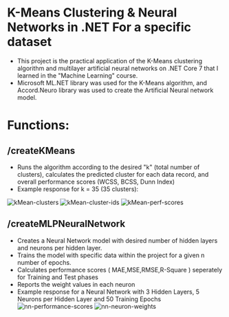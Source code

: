 # K-Means Clustering & Neural Networks in .NET For a specific dataset
* This project is the practical application of the K-Means clustering algorithm and multilayer artificial neural networks on .NET Core 7 that I learned in the "Machine Learning" course.
* Microsoft ML.NET library was used for the K-Means algorithm, and Accord.Neuro library was used to create the Artificial Neural network model.
# Functions:
## /createKMeans
 * Runs the algorithm according to the desired "k" (total number of clusters), calculates the predicted cluster for each data record, and overall performance scores (WCSS, BCSS, Dunn Index)
 * Example response for k = 35 (35 clusters):
   
![kMean-clusters](https://github.com/gunesgultekin/kMeansClustering-NeuralNetworks-.NET/assets/126399958/29842e09-d6e6-416f-9652-86c83fa43934)
![kMean-cluster-ids](https://github.com/gunesgultekin/kMeansClustering-NeuralNetworks-.NET/assets/126399958/2cf24d42-4b56-4a99-a22b-1c0dd8158286)
![kMean-perf-scores](https://github.com/gunesgultekin/kMeansClustering-NeuralNetworks-.NET/assets/126399958/f19a10d6-a687-4c3b-a5bb-739f163ceab9)

## /createMLPNeuralNetwork
* Creates a Neural Network model with desired number of hidden layers and neurons per hidden layer.
* Trains the model with specific data within the project for a given n number of epochs.
* Calculates performance scores ( MAE,MSE,RMSE,R-Square ) seperately for Training and Test phases
* Reports the weight values in each neuron
* Example response for a Neural Network with 3 Hidden Layers, 5 Neurons per Hidden Layer and 50 Training Epochs
![nn-performance-scores](https://github.com/gunesgultekin/kMeansClustering-NeuralNetworks-.NET/assets/126399958/ef3cb4f9-5c64-496a-9c8a-874ffc95ef92)
![nn-neuron-weights](https://github.com/gunesgultekin/kMeansClustering-NeuralNetworks-.NET/assets/126399958/1ec9e742-036a-448b-a3ea-fd449265d78e)
